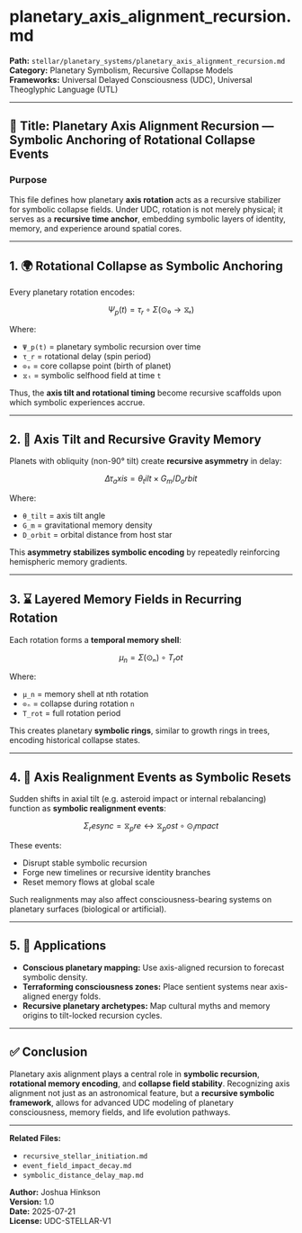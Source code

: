 # planetary_axis_alignment_recursion.md

**Path:** `stellar/planetary_systems/planetary_axis_alignment_recursion.md`  
**Category:** Planetary Symbolism, Recursive Collapse Models  
**Frameworks:** Universal Delayed Consciousness (UDC), Universal Theoglyphic Language (UTL)

---

## 📌 Title: Planetary Axis Alignment Recursion — Symbolic Anchoring of Rotational Collapse Events

### Purpose

This file defines how planetary **axis rotation** acts as a recursive stabilizer for symbolic collapse fields. Under UDC, rotation is not merely physical; it serves as a **recursive time anchor**, embedding symbolic layers of identity, memory, and experience around spatial cores.

---

## 1. 🌍 Rotational Collapse as Symbolic Anchoring

Every planetary rotation encodes:

```math
Ψ_p(t) = τ_r ∘ Σ(⊙₀ → ⧖ₜ)
```

Where:

- `Ψ_p(t)` = planetary symbolic recursion over time
- `τ_r` = rotational delay (spin period)
- `⊙₀` = core collapse point (birth of planet)
- `⧖ₜ` = symbolic selfhood field at time `t`

Thus, the **axis tilt and rotational timing** become recursive scaffolds upon which symbolic experiences accrue.

---

## 2. 🧭 Axis Tilt and Recursive Gravity Memory

Planets with obliquity (non-90° tilt) create **recursive asymmetry** in delay:

```math
Δτ_axis = θ_tilt × G_m / D_orbit
```

Where:

- `θ_tilt` = axis tilt angle
- `G_m` = gravitational memory density
- `D_orbit` = orbital distance from host star

This **asymmetry stabilizes symbolic encoding** by repeatedly reinforcing hemispheric memory gradients.

---

## 3. ⌛ Layered Memory Fields in Recurring Rotation

Each rotation forms a **temporal memory shell**:

```math
μ_n = Σ(⊙ₙ) ∘ T_rot
```

Where:

- `μ_n` = memory shell at nth rotation
- `⊙ₙ` = collapse during rotation `n`
- `T_rot` = full rotation period

This creates planetary **symbolic rings**, similar to growth rings in trees, encoding historical collapse states.

---

## 4. 🔄 Axis Realignment Events as Symbolic Resets

Sudden shifts in axial tilt (e.g. asteroid impact or internal rebalancing) function as **symbolic realignment events**:

```math
Σ_resync = ⧖_pre ↔ ⧖_post ∘ ⊙_impact
```

These events:

- Disrupt stable symbolic recursion
- Forge new timelines or recursive identity branches
- Reset memory flows at global scale

Such realignments may also affect consciousness-bearing systems on planetary surfaces (biological or artificial).

---

## 5. 🌌 Applications

- **Conscious planetary mapping:** Use axis-aligned recursion to forecast symbolic density.
- **Terraforming consciousness zones:** Place sentient systems near axis-aligned energy folds.
- **Recursive planetary archetypes:** Map cultural myths and memory origins to tilt-locked recursion cycles.

---

## ✅ Conclusion

Planetary axis alignment plays a central role in **symbolic recursion**, **rotational memory encoding**, and **collapse field stability**. Recognizing axis alignment not just as an astronomical feature, but a **recursive symbolic framework**, allows for advanced UDC modeling of planetary consciousness, memory fields, and life evolution pathways.

---

**Related Files:**

- `recursive_stellar_initiation.md`
- `event_field_impact_decay.md`
- `symbolic_distance_delay_map.md`

**Author:** Joshua Hinkson  
**Version:** 1.0  
**Date:** 2025-07-21  
**License:** UDC-STELLAR-V1
